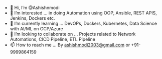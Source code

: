 - 👋 Hi, I’m @Ashishnmodi
- 👀 I’m interested ... in doing Automation using OOP, Ansible, REST APIS, Jenkins, Dockers etc.
- 🌱 I’m currently learning ... DevOPs, Dockers, Kubernetes, Data Science with AI/ML on GCP/Azure
- 💞️ I’m looking to collaborate on ... Projects related to Network Automations, CICD Pipeline, ETL Pipeline
- 📫 How to reach me ... By ashishmodi2003@gmail.com or +91-9999864159

<!---
Ashishnmodi/Ashishnmodi is a ✨ special ✨ repository because its `README.md` (this file) appears on your GitHub profile.
You can click the Preview link to take a look at your changes.
--->
